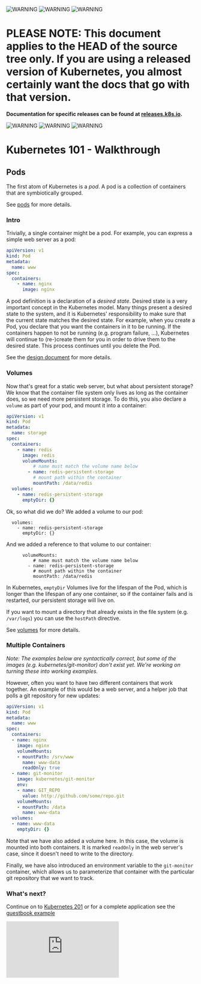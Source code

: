 <!-- BEGIN MUNGE: UNVERSIONED_WARNING -->

<!-- BEGIN STRIP_FOR_RELEASE -->

![WARNING](http://releases.k8s.io/HEAD/docs/warning.png)
![WARNING](http://releases.k8s.io/HEAD/docs/warning.png)
![WARNING](http://releases.k8s.io/HEAD/docs/warning.png)

<h1>PLEASE NOTE: This document applies to the HEAD of the source
tree only. If you are using a released version of Kubernetes, you almost
certainly want the docs that go with that version.</h1>

<strong>Documentation for specific releases can be found at
[releases.k8s.io](http://releases.k8s.io).</strong>

![WARNING](http://releases.k8s.io/HEAD/docs/warning.png)
![WARNING](http://releases.k8s.io/HEAD/docs/warning.png)
![WARNING](http://releases.k8s.io/HEAD/docs/warning.png)

<!-- END STRIP_FOR_RELEASE -->

<!-- END MUNGE: UNVERSIONED_WARNING -->
# Kubernetes 101 - Walkthrough

## Pods
The first atom of Kubernetes is a _pod_.  A pod is a collection of containers that are symbiotically grouped.

See [pods](../../../docs/user-guide/pods.md) for more details.

### Intro

Trivially, a single container might be a pod.  For example, you can express a simple web server as a pod:

```yaml
apiVersion: v1
kind: Pod
metadata:
  name: www
spec:
  containers:
    - name: nginx
      image: nginx
```

A pod definition is a declaration of a _desired state_.  Desired state is a very important concept in the Kubernetes model.  Many things present a desired state to the system, and it is Kubernetes' responsibility to make sure that the current state matches the desired state.  For example, when you create a Pod, you declare that you want the containers in it to be running.  If the containers happen to not be running (e.g. program failure, ...), Kubernetes will continue to (re-)create them for you in order to drive them to the desired state. This process continues until you delete the Pod.

See the [design document](../../../DESIGN.md) for more details.

### Volumes

Now that's great for a static web server, but what about persistent storage?  We know that the container file system only lives as long as the container does, so we need more persistent storage.  To do this, you also declare a ```volume``` as part of your pod, and mount it into a container:
```yaml
apiVersion: v1
kind: Pod
metadata:
  name: storage
spec:
  containers:
    - name: redis
      image: redis
      volumeMounts:
          # name must match the volume name below
        - name: redis-persistent-storage
          # mount path within the container
          mountPath: /data/redis
  volumes:
    - name: redis-persistent-storage
      emptyDir: {}
```

Ok, so what did we do? We added a volume to our pod:
```
  volumes:
    - name: redis-persistent-storage
      emptyDir: {}
```

And we added a reference to that volume to our container:
```
      volumeMounts:
          # name must match the volume name below
        - name: redis-persistent-storage
          # mount path within the container
          mountPath: /data/redis
```

In Kubernetes, ```emptyDir``` Volumes live for the lifespan of the Pod, which is longer than the lifespan of any one container, so if the container fails and is restarted, our persistent storage will live on.

If you want to mount a directory that already exists in the file system (e.g. ```/var/logs```) you can use the ```hostPath``` directive.

See [volumes](../../../docs/user-guide/volumes.md) for more details.

### Multiple Containers

_Note:
The examples below are syntactically correct, but some of the images (e.g. kubernetes/git-monitor) don't exist yet.  We're working on turning these into working examples._


However, often you want to have two different containers that work together.  An example of this would be a web server, and a helper job that polls a git repository for new updates:

```yaml
apiVersion: v1
kind: Pod
metadata:
  name: www
spec:
  containers:
  - name: nginx
    image: nginx
    volumeMounts:
    - mountPath: /srv/www
      name: www-data
      readOnly: true
  - name: git-monitor
    image: kubernetes/git-monitor
    env:
    - name: GIT_REPO
      value: http://github.com/some/repo.git
    volumeMounts:
    - mountPath: /data
      name: www-data
  volumes:
  - name: www-data
    emptyDir: {}
```

Note that we have also added a volume here.  In this case, the volume is mounted into both containers.  It is marked ```readOnly``` in the web server's case, since it doesn't need to write to the directory.

Finally, we have also introduced an environment variable to the ```git-monitor``` container, which allows us to parameterize that container with the particular git repository that we want to track.


### What's next?
Continue on to [Kubernetes 201](k8s201.md) or
for a complete application see the [guestbook example](../../../examples/guestbook/README.md)


<!-- BEGIN MUNGE: GENERATED_ANALYTICS -->
[![Analytics](https://kubernetes-site.appspot.com/UA-36037335-10/GitHub/docs/user-guide/walkthrough/README.md?pixel)]()
<!-- END MUNGE: GENERATED_ANALYTICS -->
